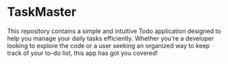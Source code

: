 # TaskMaster
This repository contains a simple and intuitive Todo application designed to help you manage your daily tasks efficiently. Whether you're a developer looking to explore the code or a user seeking an organized way to keep track of your to-do list, this app has got you covered!
